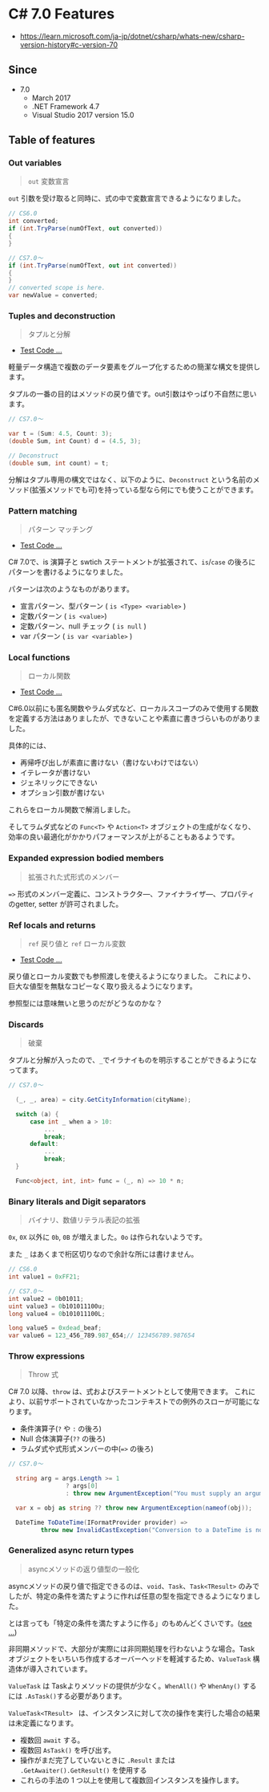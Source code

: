 # C# 7.0 Features

* https://learn.microsoft.com/ja-jp/dotnet/csharp/whats-new/csharp-version-history#c-version-70

## Since

- 7.0
  - March 2017
  - .NET Framework 4.7
  - Visual Studio 2017 version 15.0

## Table of features

### Out variables

> `out` 変数宣言

`out` 引数を受け取ると同時に、式の中で変数宣言できるようになりました。

```CS
// CS6.0
int converted;
if (int.TryParse(numOfText, out converted))
{
}

// CS7.0～
if (int.TryParse(numOfText, out int converted))
{
}
// converted scope is here.
var newValue = converted;
```


### Tuples and deconstruction

> タプルと分解

* [Test Code ...](/src/Examples.Features.CS7.Tests/CS7/Tuples/UnitTests.cs)

軽量データ構造で複数のデータ要素をグループ化するための簡潔な構文を提供します。

タプルの一番の目的はメソッドの戻り値です。out引数はやっぱり不自然に思います。

```cs
// CS7.0～

var t = (Sum: 4.5, Count: 3);
(double Sum, int Count) d = (4.5, 3);

// Deconstruct
(double sum, int count) = t;
```

分解はタプル専用の構文ではなく、以下のように、`Deconstruct` という名前のメソッド(拡張メソッドでも可)を持っている型なら何にでも使うことができます。


### Pattern matching

> パターン マッチング

* [Test Code ...](/src/Examples.Features.CS7.Tests/CS7/PatternMatching/UnitTests.cs)

C# 7.0で、is 演算子と swtich ステートメントが拡張されて、`is`/`case` の後ろにパターンを書けるようになりました。

パターンは次のようなものがあります。

* 宣言パターン、型パターン ( `is <Type> <variable>` )
* 定数パターン ( `is <value>`)
* 定数パターン、null チェック ( `is null` )
* var パターン ( `is var <variable>` )


### Local functions

> ローカル関数

* [Test Code ...](/src/Examples.Features.CS7.Tests/CS7/LocalFunctions/UnitTests.cs)

C#6.0以前にも匿名関数やラムダ式など、ローカルスコープのみで使用する関数を定義する方法はありましたが、できないことや素直に書きづらいものがありました。

具体的には、
* 再帰呼び出しが素直に書けない（書けないわけではない）
* イテレータが書けない
* ジェネリックにできない
* オプション引数が書けない

これらをローカル関数で解消しました。

そしてラムダ式などの `Func<T>` や `Action<T>` オブジェクトの生成がなくなり、効率の良い最適化がかかりパフォーマンスが上がることもあるようです。


### Expanded expression bodied members

> 拡張された式形式のメンバー

`=>` 形式のメンバー定義に、コンストラクタ―、ファイナライザ―、プロパティのgetter, setter が許可されました。


### Ref locals and returns

> `ref` 戻り値と `ref` ローカル変数

* [Test Code ...](/src/Examples.Features.CS7.Tests/CS7/RefLocalsAndReturns/UnitTests.cs)

戻り値とローカル変数でも参照渡しを使えるようになりました。
これにより、巨大な値型を無駄なコピーなく取り扱えるようになります。

参照型には意味無いと思うのだがどうなのかな？

### Discards

> 破棄

タプルと分解が入ったので、`_`でイラナイものを明示することができるようになってます。

```cs
// CS7.0～

  (_, _, area) = city.GetCityInformation(cityName);

  switch (a) {
      case int _ when a > 10:
          ...
          break;
      default:
          ...
          break;
  }

  Func<object, int, int> func = (_, n) => 10 * n;
```


### Binary literals and Digit separators

> バイナリ、数値リテラル表記の拡張

`0x`, `0X` 以外に `0b`, `0B` が増えました。`0o` は作られないようです。

また `_` はあくまで桁区切りなので余計な所には書けません。

```cs
// CS6.0
int value1 = 0xFF21;

// CS7.0～
int value2 = 0b01011;
uint value3 = 0b101011100u;
long value4 = 0b101011100L;

long value5 = 0xdead_beaf;
var value6 = 123_456_789.987_654;// 123456789.987654
```


### Throw expressions

> Throw 式

C# 7.0 以降、`throw` は、式およびステートメントとして使用できます。 これにより、以前サポートされていなかったコンテキストでの例外のスローが可能になります。

* 条件演算子(`?` や `:` の後ろ)
* Null 合体演算子(`??` の後ろ)
* ラムダ式や式形式メンバーの中(`=>` の後ろ)

```cs
// CS7.0～

  string arg = args.Length >= 1
                ? args[0]
                : throw new ArgumentException("You must supply an argument");

  var x = obj as string ?? throw new ArgumentException(nameof(obj));

  DateTime ToDateTime(IFormatProvider provider) =>
         throw new InvalidCastException("Conversion to a DateTime is not supported.");
```


### Generalized async return types

> asyncメソッドの返り値型の一般化

asyncメソッドの戻り値で指定できるのは、`void`、`Task`、`Task<TResult>` のみでしたが、特定の条件を満たすように作れば任意の型を指定できるようになりました。

とは言っても「特定の条件を満たすように作る」のもめんどくさいです。([see ...](https://ufcpp.net/study/csharp/sp5_async.html#task-like))

非同期メソッドで、大部分が実際には非同期処理を行わないような場合。Taskオブジェクトをいちいち作成するオーバーヘッドを軽減するため、`ValueTask` 構造体が導入されています。

`ValueTask` は Taskよりメソッドの提供が少なく。`WhenAll()` や `WhenAny()` するには `.AsTask()`する必要があります。

`ValueTask<TResult> ` は、インスタンスに対して次の操作を実行した場合の結果は未定義になります。

* 複数回 `await` する。
* 複数回 `AsTask()` を呼び出す。
* 操作がまだ完了していないときに `.Result` または `.GetAwaiter().GetResult()` を使用する
* これらの手法の 1 つ以上を使用して複数回インスタンスを操作します。
